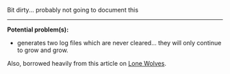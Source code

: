 Bit dirty... probably not going to document this

***

**Potential problem(s):**
- generates two log files which are never cleared... they will only continue to grow and grow.

Also, borrowed heavily from this article on [Lone Wolves](http://www.jejik.com/articles/2007/02/a_simple_unix_linux_daemon_in_python/).
